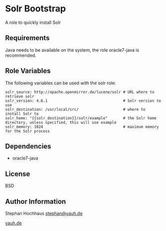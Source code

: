 Solr Bootstrap
========

A role to quickly install Solr

Requirements
------------

Java needs to be available on the system, the role oracle7-java is recommended.

Role Variables
--------------

The following variables can be used with the solr role:

    solr_source: http://apache.openmirror.de/lucene/solr # URL where to retrieve solr
    solr_version: 4.6.1                                  # Solr version to use
    solr_destination: /usr/local/src/                    # where to install Solr to
    solr_home: "{{solr_destination}}/solr/example"       # the Solr home directory, unless specified, this will use example
    solr_memory: 1024                                    # maximum memory for the Solr process

Dependencies
------------

- oracle7-java

License
-------

BSD

Author Information
------------------

Stephan Hochhaus <stephan@yauh.de>

[yauh.de](http://yauh.de)